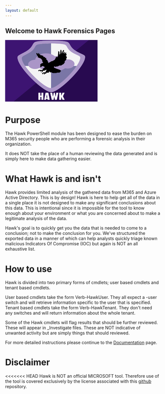 ```yaml
---
layout: default
---
```

## Welcome to Hawk Forensics Pages
<img src="./images/hawklogo.png" alt="Hawk"
	title="Cyber Hawk" width="300" height="200" />

#  Purpose
The Hawk PowerShell module has been designed to ease the burden on M365 security people who are performing a forensic analysis in their organization.

It does NOT take the place of a human reviewing the data generated and is simply here to make data gathering easier.
#  What Hawk is and isn't
Hawk provides limited analysis of the gathered data from M365 and Azure Active Directory. This is by design! Hawk is here to help get all of the data in a single place it is not designed to make any significant conclusions about this data. This is intentional since it is impossible for the tool to know enough about your environment or what you are concerned about to make a legitimate analysis of the data.

Hawk's goal is to quickly get you the data that is needed to come to a conclusion; not to make the conclusion for you. We've structured the exported data in a manner of which can help analysts quickly triage known malicious Indicators Of Compromise (IOC) but again is NOT an all exhaustive list.
# How to use

Hawk is divided into two primary forms of cmdlets; user based cmdlets and tenant based cmdlets.

User based cmdlets take the form Verb-HawkUser. They all expect a -user switch and will retrieve information specific to the user that is specified. Tenant based cmdlets take the form Verb-HawkTenant. They don't need any switches and will return information about the whole tenant.

Some of the Hawk cmdlets will flag results that should be further reviewed. These will appear in _Investigate files. These are NOT indicative of unwanted activity but are simply things that should reviewed.

For more detailed instructions please continue to the [Documentation](documentation.md) page.
# Disclaimer
<<<<<<< HEAD
Hawk is NOT an official MICROSOFT tool. Therefore use of the tool is covered exclusively by the license associated with this [github](https://github.com/T0pCyber/hawk/blob/master/LICENSE) repository.

